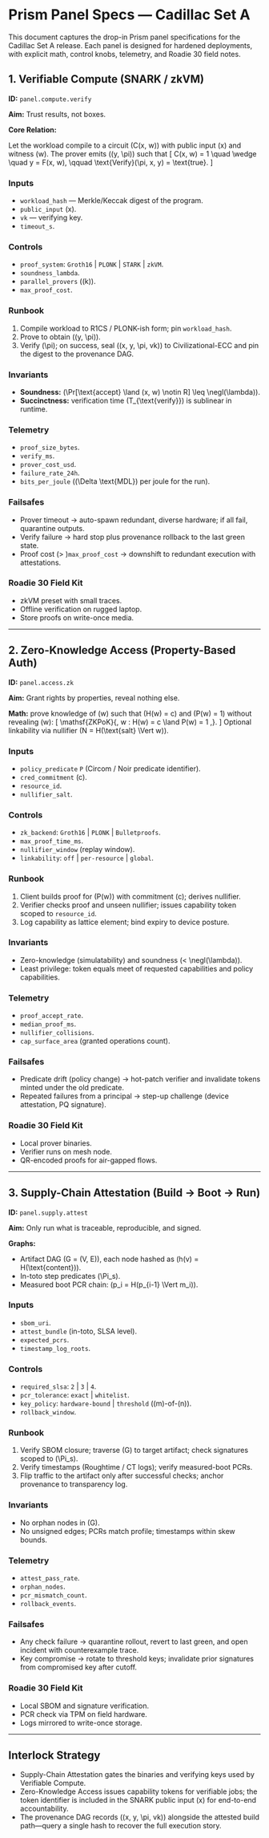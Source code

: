 # Prism Panel Specs — Cadillac Set A

This document captures the drop-in Prism panel specifications for the Cadillac Set A release. Each panel is designed for hardened deployments, with explicit math, control knobs, telemetry, and Roadie 30 field notes.

## 1. Verifiable Compute (SNARK / zkVM)

**ID:** `panel.compute.verify`

**Aim:** Trust results, not boxes.

**Core Relation:**

Let the workload compile to a circuit \(C(x, w)\) with public input \(x\) and witness \(w\). The prover emits \((y, \pi)\) such that
\[
C(x, w) = 1 \quad \wedge \quad y = F(x, w), \qquad \text{Verify}(\pi, x, y) = \text{true}.
\]

### Inputs
- `workload_hash` — Merkle/Keccak digest of the program.
- `public_input` \(x\).
- `vk` — verifying key.
- `timeout_s`.

### Controls
- `proof_system`: `Groth16` \| `PLONK` \| `STARK` \| `zkVM`.
- `soundness_lambda`.
- `parallel_provers` \((k)\).
- `max_proof_cost`.

### Runbook
1. Compile workload to R1CS / PLONK-ish form; pin `workload_hash`.
2. Prove to obtain \((y, \pi)\).
3. Verify \(\pi\); on success, seal \((x, y, \pi, vk)\) to Civilizational-ECC and pin the digest to the provenance DAG.

### Invariants
- **Soundness:** \(\Pr[\text{accept} \land (x, w) \notin R] \leq \negl(\lambda)\).
- **Succinctness:** verification time \(T_{\text{verify}}\) is sublinear in runtime.

### Telemetry
- `proof_size_bytes`.
- `verify_ms`.
- `prover_cost_usd`.
- `failure_rate_24h`.
- `bits_per_joule` (\(\Delta \text{MDL}\) per joule for the run).

### Failsafes
- Prover timeout → auto-spawn redundant, diverse hardware; if all fail, quarantine outputs.
- Verify failure → hard stop plus provenance rollback to the last green state.
- Proof cost \(> \)`max_proof_cost` → downshift to redundant execution with attestations.

### Roadie 30 Field Kit
- zkVM preset with small traces.
- Offline verification on rugged laptop.
- Store proofs on write-once media.

---

## 2. Zero-Knowledge Access (Property-Based Auth)

**ID:** `panel.access.zk`

**Aim:** Grant rights by properties, reveal nothing else.

**Math:** prove knowledge of \(w\) such that \(H(w) = c\) and \(P(w) = 1\) without revealing \(w\):
\[
\mathsf{ZKPoK}\{\, w : H(w) = c \land P(w) = 1 \,\}.
\]
Optional linkability via nullifier \(N = H(\text{salt} \Vert w)\).

### Inputs
- `policy_predicate` `P` (Circom / Noir predicate identifier).
- `cred_commitment` \(c\).
- `resource_id`.
- `nullifier_salt`.

### Controls
- `zk_backend`: `Groth16` \| `PLONK` \| `Bulletproofs`.
- `max_proof_time_ms`.
- `nullifier_window` (replay window).
- `linkability`: `off` \| `per-resource` \| `global`.

### Runbook
1. Client builds proof for \(P(w)\) with commitment \(c\); derives nullifier.
2. Verifier checks proof and unseen nullifier; issues capability token scoped to `resource_id`.
3. Log capability as lattice element; bind expiry to device posture.

### Invariants
- Zero-knowledge (simulatability) and soundness \(< \negl(\lambda)\).
- Least privilege: token equals meet of requested capabilities and policy capabilities.

### Telemetry
- `proof_accept_rate`.
- `median_proof_ms`.
- `nullifier_collisions`.
- `cap_surface_area` (granted operations count).

### Failsafes
- Predicate drift (policy change) → hot-patch verifier and invalidate tokens minted under the old predicate.
- Repeated failures from a principal → step-up challenge (device attestation, PQ signature).

### Roadie 30 Field Kit
- Local prover binaries.
- Verifier runs on mesh node.
- QR-encoded proofs for air-gapped flows.

---

## 3. Supply-Chain Attestation (Build → Boot → Run)

**ID:** `panel.supply.attest`

**Aim:** Only run what is traceable, reproducible, and signed.

**Graphs:**
- Artifact DAG \(G = (V, E)\), each node hashed as \(h(v) = H(\text{content})\).
- In-toto step predicates \(\Pi_s\).
- Measured boot PCR chain: \(p_i = H(p_{i-1} \Vert m_i)\).

### Inputs
- `sbom_uri`.
- `attest_bundle` (in-toto, SLSA level).
- `expected_pcrs`.
- `timestamp_log_roots`.

### Controls
- `required_slsa`: `2` \| `3` \| `4`.
- `pcr_tolerance`: `exact` \| `whitelist`.
- `key_policy`: `hardware-bound` \| `threshold` (\(m\)-of-\(n\)).
- `rollback_window`.

### Runbook
1. Verify SBOM closure; traverse \(G\) to target artifact; check signatures scoped to \(\Pi_s\).
2. Verify timestamps (Roughtime / CT logs); verify measured-boot PCRs.
3. Flip traffic to the artifact only after successful checks; anchor provenance to transparency log.

### Invariants
- No orphan nodes in \(G\).
- No unsigned edges; PCRs match profile; timestamps within skew bounds.

### Telemetry
- `attest_pass_rate`.
- `orphan_nodes`.
- `pcr_mismatch_count`.
- `rollback_events`.

### Failsafes
- Any check failure → quarantine rollout, revert to last green, and open incident with counterexample trace.
- Key compromise → rotate to threshold keys; invalidate prior signatures from compromised key after cutoff.

### Roadie 30 Field Kit
- Local SBOM and signature verification.
- PCR check via TPM on field hardware.
- Logs mirrored to write-once storage.

---

## Interlock Strategy

- Supply-Chain Attestation gates the binaries and verifying keys used by Verifiable Compute.
- Zero-Knowledge Access issues capability tokens for verifiable jobs; the token identifier is included in the SNARK public input \(x\) for end-to-end accountability.
- The provenance DAG records \((x, y, \pi, vk)\) alongside the attested build path—query a single hash to recover the full execution story.

